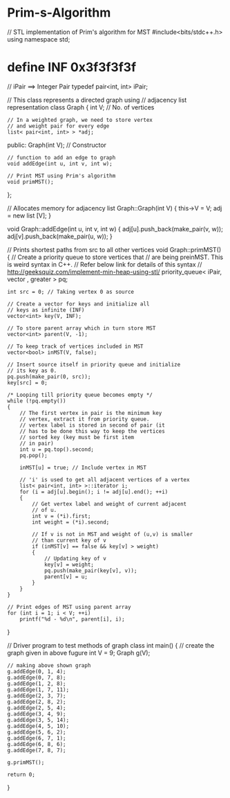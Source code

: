 # Prim-s-Algorithm
// STL implementation of Prim's algorithm for MST
#include<bits/stdc++.h>
using namespace std;
# define INF 0x3f3f3f3f

// iPair ==> Integer Pair
typedef pair<int, int> iPair;

// This class represents a directed graph using
// adjacency list representation
class Graph
{
	int V; // No. of vertices

	// In a weighted graph, we need to store vertex
	// and weight pair for every edge
	list< pair<int, int> > *adj;

public:
	Graph(int V); // Constructor

	// function to add an edge to graph
	void addEdge(int u, int v, int w);

	// Print MST using Prim's algorithm
	void primMST();
};

// Allocates memory for adjacency list
Graph::Graph(int V)
{
	this->V = V;
	adj = new list<iPair> [V];
}

void Graph::addEdge(int u, int v, int w)
{
	adj[u].push_back(make_pair(v, w));
	adj[v].push_back(make_pair(u, w));
}

// Prints shortest paths from src to all other vertices
void Graph::primMST()
{
	// Create a priority queue to store vertices that
	// are being preinMST. This is weird syntax in C++.
	// Refer below link for details of this syntax
	// http://geeksquiz.com/implement-min-heap-using-stl/
	priority_queue< iPair, vector <iPair> , greater<iPair> > pq;

	int src = 0; // Taking vertex 0 as source

	// Create a vector for keys and initialize all
	// keys as infinite (INF)
	vector<int> key(V, INF);

	// To store parent array which in turn store MST
	vector<int> parent(V, -1);

	// To keep track of vertices included in MST
	vector<bool> inMST(V, false);

	// Insert source itself in priority queue and initialize
	// its key as 0.
	pq.push(make_pair(0, src));
	key[src] = 0;

	/* Looping till priority queue becomes empty */
	while (!pq.empty())
	{
		// The first vertex in pair is the minimum key
		// vertex, extract it from priority queue.
		// vertex label is stored in second of pair (it
		// has to be done this way to keep the vertices
		// sorted key (key must be first item
		// in pair)
		int u = pq.top().second;
		pq.pop();

		inMST[u] = true; // Include vertex in MST

		// 'i' is used to get all adjacent vertices of a vertex
		list< pair<int, int> >::iterator i;
		for (i = adj[u].begin(); i != adj[u].end(); ++i)
		{
			// Get vertex label and weight of current adjacent
			// of u.
			int v = (*i).first;
			int weight = (*i).second;

			// If v is not in MST and weight of (u,v) is smaller
			// than current key of v
			if (inMST[v] == false && key[v] > weight)
			{
				// Updating key of v
				key[v] = weight;
				pq.push(make_pair(key[v], v));
				parent[v] = u;
			}
		}
	}

	// Print edges of MST using parent array
	for (int i = 1; i < V; ++i)
		printf("%d - %d\n", parent[i], i);
}

// Driver program to test methods of graph class
int main()
{
	// create the graph given in above fugure
	int V = 9;
	Graph g(V);

	// making above shown graph
	g.addEdge(0, 1, 4);
	g.addEdge(0, 7, 8);
	g.addEdge(1, 2, 8);
	g.addEdge(1, 7, 11);
	g.addEdge(2, 3, 7);
	g.addEdge(2, 8, 2);
	g.addEdge(2, 5, 4);
	g.addEdge(3, 4, 9);
	g.addEdge(3, 5, 14);
	g.addEdge(4, 5, 10);
	g.addEdge(5, 6, 2);
	g.addEdge(6, 7, 1);
	g.addEdge(6, 8, 6);
	g.addEdge(7, 8, 7);

	g.primMST();

	return 0;
}
